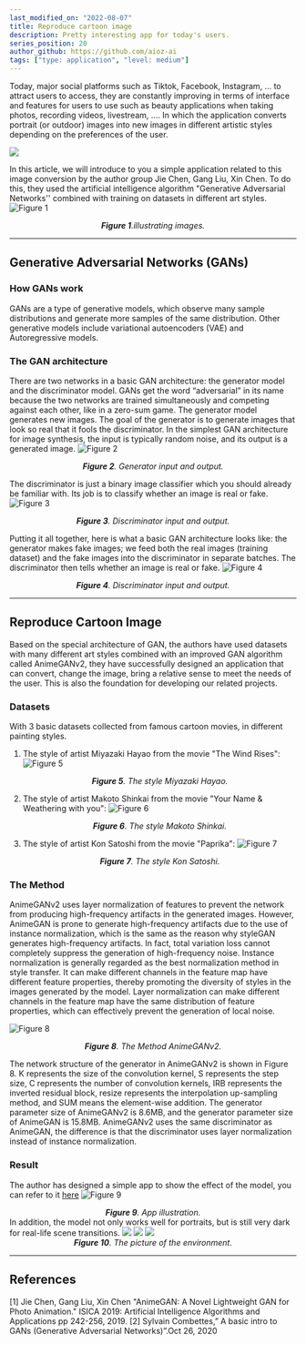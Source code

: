 ```yaml
---
last_modified_on: "2022-08-07"
title: Reproduce cartoon image
description: Pretty interesting app for today's users.
series_position: 20
author_github: https://github.com/aioz-ai
tags: ["type: application", "level: medium"]
---
```

Today, major social platforms such as Tiktok, Facebook, Instagram, ... to attract users to access, they are constantly improving in terms of interface and features for users to use such as beauty applications when taking photos, recording videos, livestream, .... In which the application converts portrait (or outdoor) images into new images in different artistic styles depending on the preferences of the user.


![](https://drive.google.com/uc?export=view&id=1W-IWAcr_g9xGbtl7PzqoRqati6urF8rT)

In this article, we will introduce to you a simple application related to this image conversion by the author group Jie Chen, Gang Liu, Xin Chen. To do this, they used the artificial intelligence algorithm "Generative Adversarial Networks'' combined with training on datasets in different art styles.
![Figure 1](https://drive.google.com/uc?export=view&id=1xkNqQJ_eo48ox10eRGAbFUsKYhZ0I4A4)
*<center>**Figure 1**.illustrating images.</center>*

---
## Generative Adversarial Networks (GANs) 
### How GANs work
GANs are a type of generative models, which observe many sample distributions and generate more samples of the same distribution. Other generative models include variational autoencoders (VAE) and Autoregressive models.
### The GAN architecture
There are two networks in a basic GAN architecture: the generator model and the discriminator model. GANs get the word “adversarial” in its name because the two networks are trained simultaneously and competing against each other, like in a zero-sum game.
The generator model generates new images. The goal of the generator is to generate images that look so real that it fools the discriminator. In the simplest GAN architecture for image synthesis, the input is typically random noise, and its output is a generated image.
![Figure 2](https://drive.google.com/uc?export=view&id=1FZpYe-rEymkrJGdiOMCNIsijlGKIvmhV)
*<center>**Figure 2**. Generator input and output.</center>*

The discriminator is just a binary image classifier which you should already be familiar with. Its job is to classify whether an image is real or fake.
![Figure 3](https://drive.google.com/uc?export=view&id=1jO-gqu51rmo3w791qXKsiHQ_wup74C2y)
*<center>**Figure 3**. Discriminator input and output.</center>*

Putting it all together, here is what a basic GAN architecture looks like: the generator makes fake images; we feed both the real images (training dataset) and the fake images into the discriminator in separate batches. The discriminator then tells whether an image is real or fake.
![Figure 4](https://drive.google.com/uc?export=view&id=141JUaa_zwNXqCKq54O7L2A-3meuaQ0s6)
*<center>**Figure 4**. Discriminator input and output.</center>*


---
## Reproduce Cartoon Image
Based on the special architecture of GAN, the authors have used datasets with many different art styles combined with an improved GAN algorithm called AnimeGANv2, they have successfully designed an application that can convert, change the image, bring a relative sense to meet the needs of the user. This is also the foundation for developing our related projects.
### Datasets
With 3 basic datasets collected from famous cartoon movies, in different painting styles.
1. The style of artist Miyazaki Hayao from the movie "The Wind Rises":
![Figure 5](https://drive.google.com/uc?export=view&id=1dS5l6QvlNvarMR1k6EmIle1rAvvkKF3_)
*<center>**Figure 5**. The style Miyazaki Hayao.</center>*

2. The style of artist Makoto Shinkai from the movie "Your Name & Weathering with you":
![Figure 6](https://drive.google.com/uc?export=view&id=1FCa1MPT6xL-IgwmfwugUoXRnkdv-Y6Xn)
*<center>**Figure 6**. The style Makoto Shinkai.</center>*

3. The style of artist Kon Satoshi from the movie "Paprika":
![Figure 7](https://drive.google.com/uc?export=view&id=1LE1IbDT8EcB6_3Zv4KS3qm7Xu4gElsxi)
*<center>**Figure 7**. The style Kon Satoshi.</center>*


### The Method
AnimeGANv2 uses layer normalization of features to prevent the network from producing high-frequency artifacts in the generated images. However, AnimeGAN is prone to generate high-frequency artifacts due to the use of instance normalization, which is the same as the reason why styleGAN generates high-frequency artifacts. In fact, total variation loss cannot completely suppress the generation of high-frequency noise. Instance normalization is generally regarded as the best normalization method in style transfer. It can make different channels in the feature map have different feature properties, thereby promoting the diversity of styles in the images generated by the model. Layer normalization can make different channels in the feature map have the same distribution of feature properties, which can effectively prevent the generation of local noise.

![Figure 8](https://drive.google.com/uc?export=view&id=1UDPY_3YgMGu9_o6tk3eDWeXcnUYjRu7V)
*<center>**Figure 8**. The Method AnimeGANv2.</center>*

The network structure of the generator in AnimeGANv2 is shown in Figure 8. K represents the size of the convolution kernel, S represents the step size, C represents the number of convolution kernels, IRB represents the inverted residual block, resize represents the interpolation up-sampling method, and SUM means the element-wise addition. The generator parameter size of AnimeGANv2 is 8.6MB, and the generator parameter size of AnimeGAN is 15.8MB. AnimeGANv2 uses the same discriminator as AnimeGAN, the difference is that the discriminator uses layer normalization instead of instance normalization.


### Result
The author has designed a simple app to show the effect of the model, you can refer to it [here](https://huggingface.co/spaces/akhaliq/AnimeGANv2)
![Figure 9](https://drive.google.com/uc?export=view&id=1xu_SfwJkqZxT9TwobbEdPv9U89FUvyhP)*<center>**Figure 9**. App illustration.</center>*
In addition, the model not only works well for portraits, but is still very dark for real-life scene transitions.
![](https://drive.google.com/uc?export=view&id=1GSGuaU06Od09a2cMUVCqQMyWtZfYmHLM)
![](https://drive.google.com/uc?export=view&id=1LtBRDFww4qilkgxuzOY6I6LeWe23mKf4)
![](https://drive.google.com/uc?export=view&id=1GiF7-Kh1kRjYyx4YfARJtAQQDepEvxqT)
*<center>**Figure 10**. The picture of the environment.</center>*


---

## References
[1] Jie Chen, Gang Liu, Xin Chen "AnimeGAN: A Novel Lightweight GAN for Photo Animation." ISICA 2019: Artificial Intelligence Algorithms and Applications pp 242-256, 2019.
[2] Sylvain Combettes,” A basic intro to GANs (Generative Adversarial Networks)”.Oct 26, 2020
